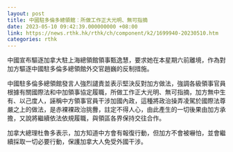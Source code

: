 ```yaml
---
layout: post
title: 中國駐多倫多總領館︰所做工作正大光明、無可指摘
date: 2023-05-10 09:42:39.000000000 +08:00
link: https://news.rthk.hk/rthk/ch/component/k2/1699940-20230510.htm
categories: rthk
---
```


中國宣布驅逐加拿大駐上海總領館領事甄逸慧，要求她在本星期六前離境，作為對加方驅逐中國駐多倫多總領館外交官趙巍的反制措施。

中國駐多倫多總領館發言人強烈譴責並表示堅決反對加方做法，強調各級領事官員根據有關國際法和中加領事協定履職，所做工作正大光明、無可指摘，加方無中生有、以己度人，誣稱中方領事官員干涉加國內政，這種將政治操弄凌駕於國際法尊嚴之上的做法，是赤裸裸政治挑釁，註定不得人心，由此產生的一切後果由加方承擔，又說將繼續依法依規履職，與領區各界保持交往合作。

加拿大總理杜魯多表示，加方知道中方會有報復行動，但加方不會被嚇怕，並會繼續採取一切必要行動，保護加拿大人免受外國干涉。
